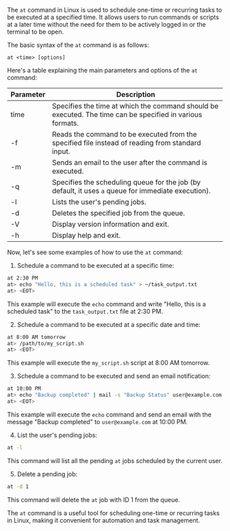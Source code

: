 The `at` command in Linux is used to schedule one-time or recurring tasks to be executed at a specified time. It allows users to run commands or scripts at a later time without the need for them to be actively logged in or the terminal to be open.

The basic syntax of the `at` command is as follows:

```
at <time> [options]
```

Here's a table explaining the main parameters and options of the `at` command:

| Parameter       | Description                                                                                                  |
|-----------------|--------------------------------------------------------------------------------------------------------------|
| time            | Specifies the time at which the command should be executed. The time can be specified in various formats.  |
| -f <file>       | Reads the command to be executed from the specified file instead of reading from standard input.           |
| -m              | Sends an email to the user after the command is executed.                                                  |
| -q <queue>      | Specifies the scheduling queue for the job (by default, it uses `a` queue for immediate execution).        |
| -l              | Lists the user's pending jobs.                                                                              |
| -d <job>        | Deletes the specified job from the queue.                                                                   |
| -V              | Display version information and exit.                                                                       |
| -h              | Display help and exit.                                                                                      |

Now, let's see some examples of how to use the `at` command:

1. Schedule a command to be executed at a specific time:

```bash
at 2:30 PM
at> echo "Hello, this is a scheduled task" > ~/task_output.txt
at> <EOT>
```

This example will execute the `echo` command and write "Hello, this is a scheduled task" to the `task_output.txt` file at 2:30 PM.

2. Schedule a command to be executed at a specific date and time:

```bash
at 8:00 AM tomorrow
at> /path/to/my_script.sh
at> <EOT>
```

This example will execute the `my_script.sh` script at 8:00 AM tomorrow.

3. Schedule a command to be executed and send an email notification:

```bash
at 10:00 PM
at> echo "Backup completed" | mail -s "Backup Status" user@example.com
at> <EOT>
```

This example will execute the `echo` command and send an email with the message "Backup completed" to `user@example.com` at 10:00 PM.

4. List the user's pending jobs:

```bash
at -l
```

This command will list all the pending `at` jobs scheduled by the current user.

5. Delete a pending job:

```bash
at -d 1
```

This command will delete the `at` job with ID 1 from the queue.

The `at` command is a useful tool for scheduling one-time or recurring tasks in Linux, making it convenient for automation and task management.
